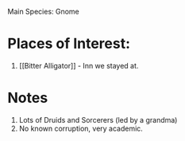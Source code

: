 Main Species: Gnome

# Places of Interest:
1. [[Bitter Alligator]] - Inn we stayed at.

# Notes
1. Lots of Druids and Sorcerers (led by a grandma)
2. No known corruption, very academic.